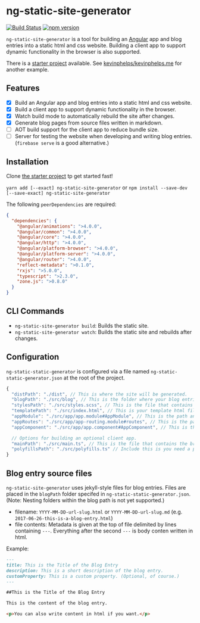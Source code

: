 # ng-static-site-generator
[![Build Status](https://travis-ci.org/kevinphelps/ng-static-site-generator.svg?branch=master)](https://travis-ci.org/kevinphelps/ng-static-site-generator)
[![npm version](https://badge.fury.io/js/ng-static-site-generator.svg)](https://badge.fury.io/js/ng-static-site-generator)

`ng-static-site-generator` is a tool for building an [Angular](https://angular.io/) app and blog entries into a static html and css website. Building a client app to support dynamic functionality in the browser is also supported.

There is a [starter project](https://github.com/kevinphelps/ng-static-site-generator-starter) available. See [kevinphelps/kevinphelps.me](https://github.com/kevinphelps/kevinphelps.me) for another example.

## Features
- [x] Build an Angular app and blog entries into a static html and css website.
- [x] Build a client app to support dynamic functionality in the browser.
- [x] Watch build mode to automatically rebuild the site after changes.
- [x] Generate blog pages from source files written in markdown.
- [ ] AOT build support for the client app to reduce bundle size.
- [ ] Server for testing the website when developing and writing blog entries. (`firebase serve` is a good alternative.)

## Installation

Clone [the starter project](https://github.com/kevinphelps/ng-static-site-generator-starter) tp get started fast!

`yarn add [--exact] ng-static-site-generator` or `npm install --save-dev [--save-exact] ng-static-site-generator`

The following `peerDependencies` are required:

```json
{
  "dependencies": {
    "@angular/animations": ">4.0.0",
    "@angular/common": ">4.0.0",
    "@angular/core": ">4.0.0",
    "@angular/http": ">4.0.0",
    "@angular/platform-browser": ">4.0.0",
    "@angular/platform-server": ">4.0.0",
    "@angular/router": ">4.0.0",
    "reflect-metadata": ">0.1.0",
    "rxjs": ">5.0.0",
    "typescript": ">2.3.0",
    "zone.js": ">0.8.0"
  }
}
```

## CLI Commands

- `ng-static-site-generator build`: Builds the static site.
- `ng-static-site-generator watch`: Builds the static site and rebuilds after changes.

## Configuration

`ng-static-static-generator` is configured via a file named `ng-static-static-generator.json` at the root of the project.

```javascript
{
  "distPath": "./dist", // This is where the site will be generated.
  "blogPath": "./src/blog", // This is the folder where your blog entries are located.
  "stylesPath": "./src/styles.scss", // This is the file that contains your global styles.
  "templatePath": "./src/index.html", // This is your template html file. This is passed to HtmlWebpackPlugin.
  "appModule": "./src/app/app.module#AppModule", // This is the path and class name of your AppModule.
  "appRoutes": "./src/app/app-routing.module#routes", // This is the path and export name or your routes.
  "appComponent": "./src/app/app.component#AppComponent", // This is the path and name or your root component.

  // Options for building an optional client app.
  "mainPath": "./src/main.ts", // This is the file that contains the browser bootstrap code.
  "polyfillsPath": "./src/polyfills.ts" // Include this is you need a polyfills bundle.
}
```

## Blog entry source files

`ng-static-site-generator` uses jekyll-style files for blog entries. Files are placed in the `blogPath` folder specifed in `ng-static-static-generator.json`. (Note: Nesting folders within the blog path is not yet supported.)

- filename: `YYYY-MM-DD-url-slug.html` or `YYYY-MM-DD-url-slug.md` (e.g. `2017-06-26-this-is-a-blog-entry.html`)
- file contents: Metadata is given at the top of file delimited by lines containing `---`. Everything after the second `---` is body conten written in html.

Example:

```markdown
---
title: This is the Title of the Blog Entry
description: This is a short description of the blog entry.
customProperty: This is a custom property. (Optional, of course.)
---

##This is the Title of the Blog Entry

This is the content of the blog entry.

<p>You can also write content in html if you want.</p>
```
